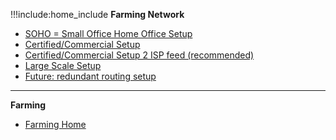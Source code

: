 !!!include:home_include
**Farming Network**
- [SOHO = Small Office Home Office Setup](@network_soho)
- [Certified/Commercial Setup](@network_datacenter)
- [Certified/Commercial Setup 2 ISP feed (recommended)](@network_datacenter_two_isp)
- [Large Scale Setup](@network_datacenter_large)
- [Future: redundant routing setup](@network_datacenter_redundant) 

-----------
**Farming**
- [Farming Home](@farming_intro)

